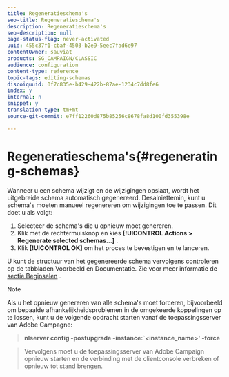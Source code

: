 ```yaml
---
title: Regeneratieschema's
seo-title: Regeneratieschema's
description: Regeneratieschema's
seo-description: null
page-status-flag: never-activated
uuid: 455c37f1-cbaf-4503-b2e9-5eec7fad6e97
contentOwner: sauviat
products: SG_CAMPAIGN/CLASSIC
audience: configuration
content-type: reference
topic-tags: editing-schemas
discoiquuid: 0f7c835e-b429-422b-87ae-1234c7dd8fe6
index: y
internal: n
snippet: y
translation-type: tm+mt
source-git-commit: e7ff12260d875b85256c8678fa8d100fd355398e

---
```



# Regeneratieschema&#39;s{#regenerating-schemas}

Wanneer u een schema wijzigt en de wijzigingen opslaat, wordt het uitgebreide schema automatisch gegenereerd. Desalniettemin, kunt u schema&#39;s moeten manueel regenereren om wijzigingen toe te passen. Dit doet u als volgt:

1. Selecteer de schema&#39;s die u opnieuw moet genereren.
1. Klik met de rechtermuisknop en kies **[!UICONTROL Actions > Regenerate selected schemas...]** .
1. Klik **[!UICONTROL OK]** om het proces te bevestigen en te lanceren.

U kunt de structuur van het gegenereerde schema vervolgens controleren op de tabbladen Voorbeeld en Documentatie. Zie voor meer informatie de [sectie Beginselen](../../configuration/using/data-schemas.md#principles) .

>[!NOTE]
>
>Als u het opnieuw genereren van alle schema&#39;s moet forceren, bijvoorbeeld om bepaalde afhankelijkheidsproblemen in de omgekeerde koppelingen op te lossen, kunt u de volgende opdracht starten vanaf de toepassingsserver van Adobe Campagne:

>**nlserver config -postupgrade -instance:`&lt;instance_name>&#39; -force**

>Vervolgens moet u de toepassingsserver van Adobe Campaign opnieuw starten en de verbinding met de clientconsole verbreken of opnieuw tot stand brengen.

